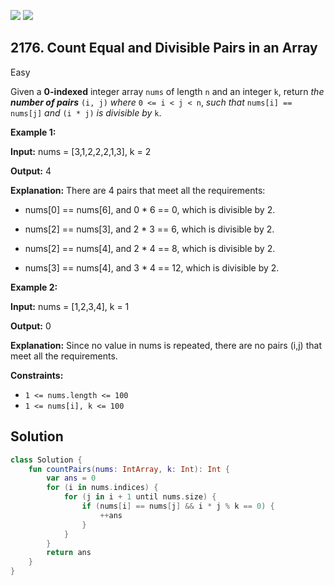 [![](https://img.shields.io/github/stars/javadev/LeetCode-in-Kotlin?label=Stars&style=flat-square)](https://github.com/javadev/LeetCode-in-Kotlin)
[![](https://img.shields.io/github/forks/javadev/LeetCode-in-Kotlin?label=Fork%20me%20on%20GitHub%20&style=flat-square)](https://github.com/javadev/LeetCode-in-Kotlin/fork)

## 2176\. Count Equal and Divisible Pairs in an Array

Easy

Given a **0-indexed** integer array `nums` of length `n` and an integer `k`, return _the **number of pairs**_ `(i, j)` _where_ `0 <= i < j < n`, _such that_ `nums[i] == nums[j]` _and_ `(i * j)` _is divisible by_ `k`.

**Example 1:**

**Input:** nums = [3,1,2,2,2,1,3], k = 2

**Output:** 4

**Explanation:** There are 4 pairs that meet all the requirements: 

- nums[0] == nums[6], and 0 \* 6 == 0, which is divisible by 2. 

- nums[2] == nums[3], and 2 \* 3 == 6, which is divisible by 2. 

- nums[2] == nums[4], and 2 \* 4 == 8, which is divisible by 2. 

- nums[3] == nums[4], and 3 \* 4 == 12, which is divisible by 2. 

**Example 2:**

**Input:** nums = [1,2,3,4], k = 1

**Output:** 0

**Explanation:** Since no value in nums is repeated, there are no pairs (i,j) that meet all the requirements. 

**Constraints:**

*   `1 <= nums.length <= 100`
*   `1 <= nums[i], k <= 100`

## Solution

```kotlin
class Solution {
    fun countPairs(nums: IntArray, k: Int): Int {
        var ans = 0
        for (i in nums.indices) {
            for (j in i + 1 until nums.size) {
                if (nums[i] == nums[j] && i * j % k == 0) {
                    ++ans
                }
            }
        }
        return ans
    }
}
```